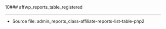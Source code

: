 10### affwp_reports_table_registered

----

- Source file: admin_reports_class-affiliate-reports-list-table-php2